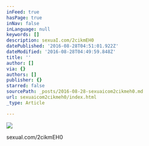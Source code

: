 ```yaml
---
inFeed: true
hasPage: true
inNav: false
inLanguage: null
keywords: []
description: sexuaI.com/2cikmEH0
datePublished: '2016-08-28T04:51:01.922Z'
dateModified: '2016-08-28T04:49:59.848Z'
title: ''
author: []
via: {}
authors: []
publisher: {}
starred: false
sourcePath: _posts/2016-08-28-sexuaicom2cikmeh0.md
url: sexuaicom2cikmeh0/index.html
_type: Article

---
```

![](https://the-grid-user-content.s3-us-west-2.amazonaws.com/53496681-e3d9-4045-bbb9-8ffce80eab58.jpg)

sexuaI.com/2cikmEH0